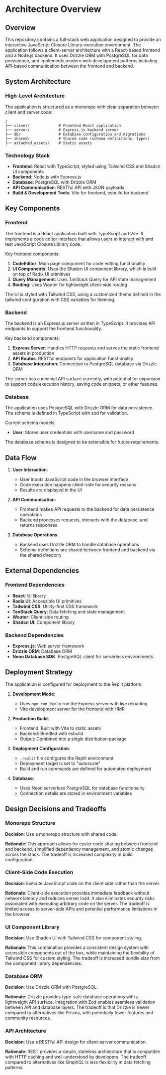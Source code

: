 # Architecture Overview

## Overview

This repository contains a full-stack web application designed to provide an interactive JavaScript Closure Library execution environment. The application follows a client-server architecture with a React-based frontend and a Node.js backend. It uses Drizzle ORM with PostgreSQL for data persistence, and implements modern web development patterns including API-based communication between the frontend and backend.

## System Architecture

### High-Level Architecture

The application is structured as a monorepo with clear separation between client and server code:

```
/
├── client/             # Frontend React application
├── server/             # Express.js backend server
├── db/                 # Database configuration and migrations
├── shared/             # Shared code (schema definitions, types)
├── attached_assets/    # Static assets
```

### Technology Stack

- **Frontend**: React with TypeScript, styled using Tailwind CSS and Shadcn UI components
- **Backend**: Node.js with Express.js
- **Database**: PostgreSQL with Drizzle ORM
- **API Communication**: RESTful API with JSON payloads
- **Build & Development Tools**: Vite for frontend, esbuild for backend

## Key Components

### Frontend

The frontend is a React application built with TypeScript and Vite. It implements a code editor interface that allows users to interact with and test JavaScript Closure Library code.

Key frontend components:

1. **CodeEditor**: Main page component for code editing functionality
2. **UI Components**: Uses the Shadcn UI component library, which is built on top of Radix UI primitives
3. **Query Management**: Uses TanStack Query for API state management
4. **Routing**: Uses Wouter for lightweight client-side routing

The UI is styled with Tailwind CSS, using a customized theme defined in the tailwind configuration with CSS variables for theming.

### Backend

The backend is an Express.js server written in TypeScript. It provides API endpoints to support the frontend functionality.

Key backend components:

1. **Express Server**: Handles HTTP requests and serves the static frontend assets in production
2. **API Routes**: RESTful endpoints for application functionality
3. **Database Integration**: Connection to PostgreSQL database via Drizzle ORM

The server has a minimal API surface currently, with potential for expansion to support code execution history, saving code snippets, or other features.

### Database

The application uses PostgreSQL with Drizzle ORM for data persistence. The schema is defined in TypeScript with zod for validation.

Current schema models:

- **User**: Stores user credentials with username and password

The database schema is designed to be extensible for future requirements.

## Data Flow

1. **User Interaction**:
   - User inputs JavaScript code in the browser interface
   - Code execution happens client-side for security reasons
   - Results are displayed in the UI

2. **API Communication**:
   - Frontend makes API requests to the backend for data persistence operations
   - Backend processes requests, interacts with the database, and returns responses

3. **Database Operations**:
   - Backend uses Drizzle ORM to handle database operations
   - Schema definitions are shared between frontend and backend via the shared directory

## External Dependencies

### Frontend Dependencies

- **React**: UI library
- **Radix UI**: Accessible UI primitives
- **Tailwind CSS**: Utility-first CSS framework
- **TanStack Query**: Data fetching and state management
- **Wouter**: Client-side routing
- **Shadcn UI**: Component library

### Backend Dependencies

- **Express.js**: Web server framework
- **Drizzle ORM**: Database ORM
- **Neon Database SDK**: PostgreSQL client for serverless environments

## Deployment Strategy

The application is configured for deployment to the Replit platform:

1. **Development Mode**:
   - Uses `npm run dev` to run the Express server with live reloading
   - Vite development server for the frontend with HMR

2. **Production Build**:
   - Frontend: Built with Vite to static assets
   - Backend: Bundled with esbuild
   - Output: Combined into a single distribution package

3. **Deployment Configuration**:
   - `.replit` file configures the Replit environment
   - Deployment target is set to "autoscale"
   - Build and run commands are defined for automated deployment

4. **Database**:
   - Uses Neon serverless PostgreSQL for database functionality
   - Connection details are stored in environment variables

## Design Decisions and Tradeoffs

### Monorepo Structure

**Decision**: Use a monorepo structure with shared code.

**Rationale**: This approach allows for easier code sharing between frontend and backend, simplified dependency management, and atomic changes across the stack. The tradeoff is increased complexity in build configuration.

### Client-Side Code Execution

**Decision**: Execute JavaScript code on the client side rather than the server.

**Rationale**: Client-side execution provides immediate feedback without network latency and reduces server load. It also eliminates security risks associated with executing arbitrary code on the server. The tradeoff is limited access to server-side APIs and potential performance limitations in the browser.

### UI Component Library

**Decision**: Use Shadcn UI with Tailwind CSS for component styling.

**Rationale**: This combination provides a consistent design system with accessible components out of the box, while maintaining the flexibility of Tailwind CSS for custom styling. The tradeoff is increased bundle size from the component library dependencies.

### Database ORM

**Decision**: Use Drizzle ORM with PostgreSQL.

**Rationale**: Drizzle provides type-safe database operations with a lightweight API surface. Integration with Zod enables seamless validation between API and database layers. The tradeoff is that Drizzle is newer compared to alternatives like Prisma, with potentially fewer features and community resources.

### API Architecture

**Decision**: Use a RESTful API design for client-server communication.

**Rationale**: REST provides a simple, stateless architecture that is compatible with HTTP caching and well-understood by developers. The tradeoff compared to alternatives like GraphQL is less flexibility in data fetching patterns.